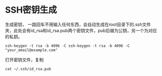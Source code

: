 # SSH密钥生成

生成密钥， 一路回车不用输入任何东西，会自动生成在root目录下的.ssh文件夹，此处会有id_rsa和id_rsa.pub两个密钥文件，pub后缀为公钥，另一个为对应的私钥。
```shell
ssh-keygen -t rsa -b 4096 -C ssh-keygen -t rsa -b 4096 -C "your_email@example.com"
```
打开密钥文件，复制
```shell
cat ~/.ssh/id_rsa.pub
```
